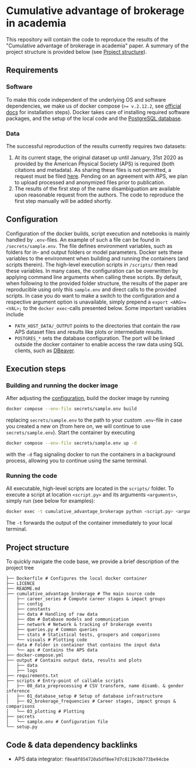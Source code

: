 # Cumulative advantage of brokerage in academia
This repository will contain the code to reproduce the results of the "Cumulative advantage of brokerage in academia" paper. A summary of the project structure is provided below (see [Project structure](#project-structure)).

## Requirements
### Software
To make this code independent of the underlying OS and software dependencies, we make us of docker compose (`>= v.2.12.2`, see [official docs](https://docs.docker.com/compose/) for installation steps).
Docker takes care of installing required software packages, and the setup of the local code and the [PostgreSQL database](https://www.postgresql.org/).

### Data
The successful reproduction of the results currently requires two datasets:
1. At its current stage, the original dataset up until January, 31st 2020 as provided by the American Physical Society (APS) is required (both citations and metadata).
As sharing these files is not permitted, a request must be filed [here](https://journals.aps.org/datasets).
Pending on an agreement with APS, we plan to upload processed and anonymized files prior to publication.
2. The results of the first step of the name disambiguation are available upon reasonable request from the authors. The code to reproduce the first step manually will be added shortly.


## Configuration
Configuration of the docker builds, script execution and notebooks is mainly handled by `.env`-files.
An example of such a file can be found in `/secrets/sample.env`.
The file defines environment variables, such as folders for in- and output folders or model parameters.
Docker sets these variables to the environment when building and running the containers (and scripts therein).
The high-level execution scripts in `/scripts/` then read these variables.
In many cases, the configuration can be overwritten by applying command line arguments when calling these scripts.
By default, when following to the provided folder structure, the results of the paper are reproducible using only this `sample.env` and direct calls to the provided scripts.
In case you do want to make a switch to the configuration and a respective argument option is unavailable, simply prepend a `export <ARG>=<VAL>;` to the `docker exec`-calls presented below.
Some important variables include
- `PATH_HOST_DATA/_OUTPUT` points to the directories that contain the raw APS dataset files and results like plots or intermediate results.
- `POSTGRES_*` sets the database configuration. The port will be linked outside the docker container to enable access the raw data using SQL clients, such as [DBeaver](https://dbeaver.io/).

## Execution steps
### Building and running the docker image
After adjusting the [configuration](#configuration), build the docker image by running
```bash
docker compose --env-file secrets/sample.env build
```
replacing `secrets/sample.env` to the path to your custom `.env`-file in case you created a new on (from here on, we will continue to use `secrets/sample.env`).
Start the container by executing
```bash
docker compose --env-file secrets/sample.env up -d
```
with the `-d` flag signaling docker to run the containers in a background process, allowing you to continue using the same terminal.

### Running the code
All executable, high-level scripts are located in the `scripts/` folder.
To execute a script at location `<script.py>` and its arguments `<arguments>`, simply run (see below for examples):
```bash
docker exec -t cumulative_advantage_brokerage python <script.py> <arguments>
```
The `-t` forwards the output of the container immediately to your local terminal.

## Project structure
To quickly navigate the code base, we provide a brief description of the project tree
```
├── Dockerfile # Configures the local docker container
├── LICENCE
├── README.md
├── cumulative_advantage_brokerage # The main source code
│   ├── career_series # Compute career stages & impact groups
│   ├── config
│   ├── constants
│   ├── data # Handling of raw data
│   ├── dbm # Database models and communication
│   ├── network # Network & tracking of brokerage events
│   ├── queries.py # Common queries
│   ├── stats # Statistical tests, groupers and comparisons
│   └── visuals # Plotting code
├── data # Folder in container that contains the input data
│   └── aps # Contains the APS data
├── docker-compose.yml
├── output # Contains output data, results and plots
│   ├── data
│   ├── logs
├── requirements.txt
├── scripts # Entry-point of callable scripts
│   ├── 00_data_preprocessing # CSV transform, name disamb. & gender inference
│   ├── 01_database_setup # Setup of database infrastructure
│   ├── 02_brokerage_frequencies # Career stages, impact groups & comparisons
│   └── 03_plotting # Plotting
├── secrets
│   └── sample.env # Configuration file
└── setup.py
```


## Code & data dependency backlinks
- APS data integrator: `f8ea8f854720a5df8ee7d7c8119cbb773be94cbe`